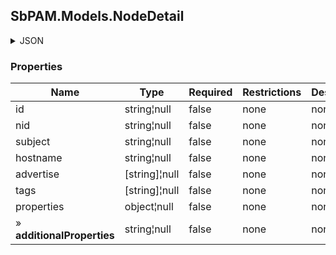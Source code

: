 
<h2 id="tocS_SbPAM.Models.NodeDetail">SbPAM.Models.NodeDetail</h2>

<a id="schemasbpam.models.nodedetail"></a>
<a id="schema_SbPAM.Models.NodeDetail"></a>
<a id="tocSsbpam.models.nodedetail"></a>
<a id="tocssbpam.models.nodedetail"></a>

<details><summary>JSON</summary>


```json
{
  "id": "string",
  "nid": "string",
  "subject": "string",
  "hostname": "string",
  "advertise": [
    "string"
  ],
  "tags": [
    "string"
  ],
  "properties": {
    "property1": "string",
    "property2": "string"
  }
}

```


</details>

### Properties

|Name|Type|Required|Restrictions|Description|
|---|---|---|---|---|
|id|string¦null|false|none|none|
|nid|string¦null|false|none|none|
|subject|string¦null|false|none|none|
|hostname|string¦null|false|none|none|
|advertise|[string]¦null|false|none|none|
|tags|[string]¦null|false|none|none|
|properties|object¦null|false|none|none|
|» **additionalProperties**|string¦null|false|none|none|


